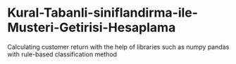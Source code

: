 # Kural-Tabanli-siniflandirma-ile-Musteri-Getirisi-Hesaplama
Calculating customer return with the help of libraries such as numpy pandas with rule-based classification method
